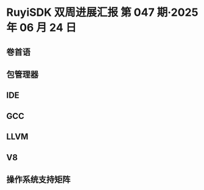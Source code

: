 # RuyiSDK 双周进展汇报  第 047 期·2025 年 06 月 24 日

## 卷首语

## 包管理器

## IDE

## GCC

## LLVM

## V8

## 操作系统支持矩阵
